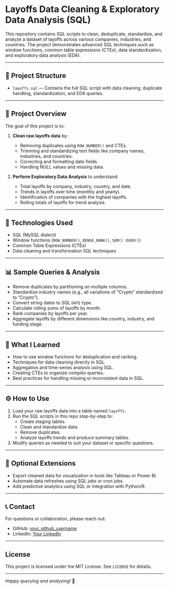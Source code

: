 # Layoffs Data Cleaning & Exploratory Data Analysis (SQL)

This repository contains SQL scripts to clean, deduplicate, standardize, and analyze a dataset of layoffs across various companies, industries, and countries. The project demonstrates advanced SQL techniques such as window functions, common table expressions (CTEs), data standardization, and exploratory data analysis (EDA).

---

## 📂 Project Structure

- `layoffs.sql` — Contains the full SQL script with data cleaning, duplicate handling, standardization, and EDA queries.

---

## 🚀 Project Overview

The goal of this project is to:

1. **Clean raw layoffs data** by:
   - Removing duplicates using `ROW_NUMBER()` and CTEs.
   - Trimming and standardizing text fields like company names, industries, and countries.
   - Correcting and formatting date fields.
   - Handling NULL values and missing data.

2. **Perform Exploratory Data Analysis** to understand:
   - Total layoffs by company, industry, country, and date.
   - Trends in layoffs over time (monthly and yearly).
   - Identification of companies with the highest layoffs.
   - Rolling totals of layoffs for trend analysis.

---

## 🔧 Technologies Used

- SQL (MySQL dialect)
- Window functions (`ROW_NUMBER()`, `DENSE_RANK()`, `SUM() OVER()`)
- Common Table Expressions (CTEs)
- Data cleaning and transformation SQL techniques

---

## 📊 Sample Queries & Analysis

- Remove duplicates by partitioning on multiple columns.
- Standardize industry names (e.g., all variations of “Crypto” standardized to “Crypto”).
- Convert string dates to SQL `DATE` type.
- Calculate rolling sums of layoffs by month.
- Rank companies by layoffs per year.
- Aggregate layoffs by different dimensions like country, industry, and funding stage.

---

## 🧠 What I Learned

- How to use window functions for deduplication and ranking.
- Techniques for data cleaning directly in SQL.
- Aggregation and time-series analysis using SQL.
- Creating CTEs to organize complex queries.
- Best practices for handling missing or inconsistent data in SQL.

---

## ⚙️ How to Use

1. Load your raw layoffs data into a table named `layoffs`.
2. Run the SQL scripts in this repo step-by-step to:
   - Create staging tables.
   - Clean and standardize data.
   - Remove duplicates.
   - Analyze layoffs trends and produce summary tables.
3. Modify queries as needed to suit your dataset or specific questions.

---

## 📁 Optional Extensions

- Export cleaned data for visualization in tools like Tableau or Power BI.
- Automate data refreshes using SQL jobs or cron jobs.
- Add predictive analytics using SQL or integration with Python/R.

---

## 📞 Contact

For questions or collaboration, please reach out:

- GitHub: [your_github_username](https://github.com/your_github_username)
- LinkedIn: [Your LinkedIn](https://linkedin.com/in/yourprofile)

---

## License

This project is licensed under the MIT License. See `LICENSE` for details.

---

*Happy querying and analyzing!* 🚀
